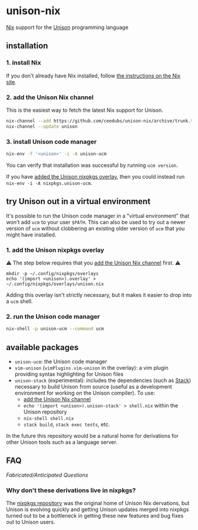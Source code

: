 # unison-nix

[Nix] support for the [Unison] programming language

## installation

### 1. install Nix

If you don't already have Nix installed, follow [the instructions on the Nix site](https://nixos.org/download.html).

### 2. add the Unison Nix channel

This is the easiest way to fetch the latest Nix support for Unison.

```sh
nix-channel --add https://github.com/ceedubs/unison-nix/archive/trunk.tar.gz unison
nix-channel --update unison
```

### 3. install Unison code manager

```sh
nix-env -f '<unison>' -i -A unison-ucm
```

You can verify that installation was successful by running `ucm version`.

If you have [added the Unison nixpkgs overlay](#1-add-the-unison-nixpkgs-overlay), then you could instead run `nix-env -i -A nixpkgs.unison-ucm`.

## try Unison out in a virtual environment

It's possible to run the Unison code manager in a "virtual environment" that won't add `ucm` to your user `$PATH`. This can also be used to try out a newer version of `ucm` without clobbering an existing older version of `ucm` that you might have installed.

### 1. add the Unison nixpkgs overlay


⚠️  The step below requires that you [add the Unison Nix channel](#2-add-the-unison-nix-channel) first. ⚠️

```
mkdir -p ~/.config/nixpkgs/overlays
echo '(import <unison>).overlay' > ~/.config/nixpkgs/overlays/unison.nix
```

Adding this overlay isn't strictly necessary, but it makes it easier to drop into a `ucm` shell.

### 2. run the Unison code manager

```sh
nix-shell -p unison-ucm --command ucm
```

## available packages

* `unison-ucm`: the Unison code manager
* `vim-unison` (`vimPlugins.vim-unison` in the overlay): a vim plugin providing syntax highlighting for Unison files
* `unison-stack` (experimental): includes the dependencies (such as [Stack]) necessary to build Unison from source (useful as a development environment for working on the Unison compiler). To use:
  * [add the Unison Nix channel](#2-add-the-unison-nix-channel)
  * `echo '(import <unison>).unison-stack' > shell.nix` within the Unison repository
  * `nix-shell shell.nix`
  * `stack build`, `stack exec tests`, etc.

In the future this repository would be a natural home for derivations for other Unison tools such as a language server.

## FAQ

*Fabricated/Anticipated Questions*

### Why don't these derivations live in nixpkgs?

The [nixpkgs repository][nixpkgs] was the original home of Unison Nix dervations, but Unison is evolving quickly and getting Unison updates merged into nixpkgs turned out to be a bottleneck in getting these new features and bug fixes out to Unison users.

[Nix]: https://nixos.org/
[nixpkgs]: https://github.com/nixos/nixpkgs
[Stack]: https://docs.haskellstack.org/en/stable/README/
[Unison]: https://www.unisonweb.org/
